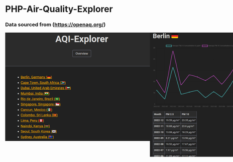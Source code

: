 # PHP-Air-Quality-Explorer

### Data sourced from (https://openaq.org/)

<div style="display: flex;">
<img src="docs/images/img1.png" height="350" title="Image 1">
<img src="docs/images/img2.png" width="350" title="Image 2">
</div>
